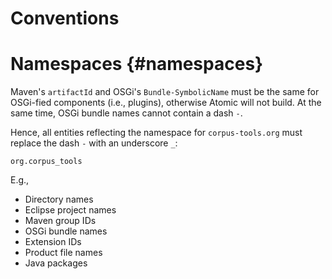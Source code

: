 # Conventions

# Namespaces {#namespaces}

Maven's `artifactId` and OSGi's `Bundle-SymbolicName` must be the same for OSGi-fied components (i.e., plugins), otherwise Atomic will not build. At the same time, OSGi bundle names cannot contain a dash `-`.

Hence, all entities reflecting the namespace for `corpus-tools.org` must replace the dash `-` with an underscore `_`:

    org.corpus_tools

E.g., 

- Directory names
- Eclipse project names
- Maven group IDs
- OSGi bundle names
- Extension IDs 
- Product file names
- Java packages
